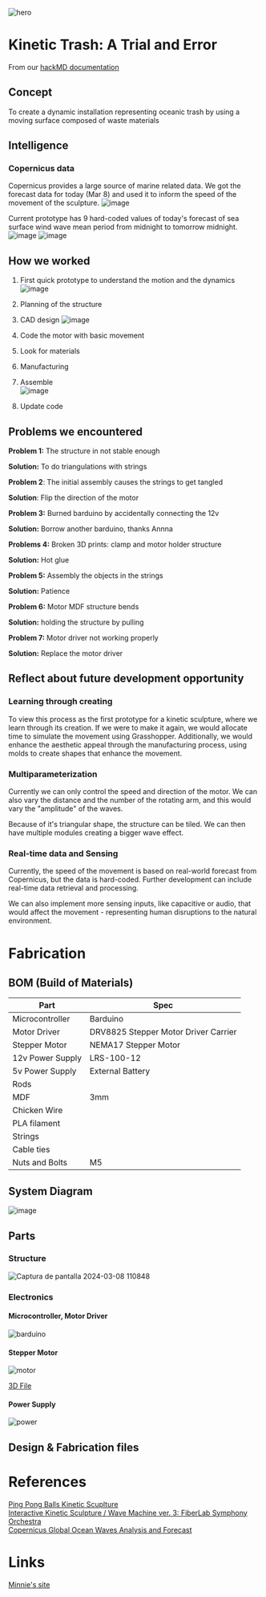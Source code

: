 ![hero](https://hackmd.io/_uploads/S1wv4qd66.jpg)
# Kinetic Trash: A Trial and Error
From our [hackMD documentation](https://hackmd.io/pQZeLblPSsyZPA83meSD_A?view)

## Concept
To create a dynamic installation representing oceanic trash by using a moving surface composed of waste materials

## Intelligence
### Copernicus data
Copernicus provides a large source of marine related data. We got the forecast data for today (Mar 8) and used it to inform the speed of the movement of the sculpture.
![image](https://hackmd.io/_uploads/r1BfnF_ap.png)

Current prototype has 9 hard-coded values of today's forecast of sea surface wind wave mean period from midnight to tomorrow midnight.
![image](https://hackmd.io/_uploads/H18n6FOaa.png)
![image](https://hackmd.io/_uploads/BkL7RtOT6.png)


## How we worked

1. First quick prototype to understand the motion and the dynamics ![image](https://raw.githubusercontent.com/kotsengkuba/mdef-microchallenge-2/main/Photos/small_prototype.gif)
2. Planning of the structure 
3. CAD design ![image](https://hackmd.io/_uploads/HJ8sX5_66.png)

4. Code the motor with basic movement
5. Look for materials
6. Manufacturing
7. Assemble  
![image](https://raw.githubusercontent.com/kotsengkuba/mdef-microchallenge-2/main/Photos/strings_timelapse.gif)
8. Update code





## Problems we encountered

**Problem 1:** The structure in not stable enough

**Solution:** To do triangulations with strings

**Problem 2**: The initial assembly causes the strings to get tangled

**Solution**: Flip the direction of the motor

**Problem 3:** Burned barduino by accidentally connecting the 12v

**Solution:** Borrow another barduino, thanks Annna

**Problems 4:** Broken 3D prints: clamp and motor holder structure 

**Solution:** Hot glue

**Problem 5:** Assembly the objects in the strings 

**Solution:** Patience

**Problem 6:** Motor MDF structure bends

**Solution:** holding the structure by pulling  

**Problem 7:** Motor driver not working properly 

**Solution:** Replace the motor driver

## Reflect about future development opportunity
### Learning through creating
To view this process as the first prototype for a kinetic sculpture, where we learn through its creation. If we were to make it again, we would allocate time to simulate the movement using Grasshopper. Additionally, we would enhance the aesthetic appeal through the manufacturing process, using molds to create shapes that enhance the movement.

### Multiparameterization
Currently we can only control the speed and direction of the motor. We can also vary the distance and the number of the rotating arm, and this would vary the "amplitude" of the waves.

Because of it's triangular shape, the structure can be tiled. We can then have multiple modules creating a bigger wave effect.

### Real-time data and Sensing
Currently, the speed of the movement is based on real-world forecast from Copernicus, but the data is hard-coded. Further development can include real-time data retrieval and processing.

We can also implement more sensing inputs, like capacitive or audio, that would affect the movement - representing human disruptions to the natural environment.

# Fabrication
## BOM (Build of Materials)


| Part | Spec |
| -------- | -------- | 
| Microcontroller    | Barduino     | 
| Motor Driver     | DRV8825 Stepper Motor Driver Carrier     | 
| Stepper Motor     | NEMA17 Stepper Motor     | 
| 12v Power Supply     | LRS-100-12     |
| 5v Power Supply     | External Battery     | 
| Rods     |      |
| MDF     | 3mm     |
| Chicken Wire     |     |
| PLA filament     |      | 
| Strings |  |
| Cable ties |  |
| Nuts and Bolts | M5 |



## System Diagram
![image](https://hackmd.io/_uploads/Bk4bz_dpa.png)

## Parts
### Structure
![Captura de pantalla 2024-03-08 110848](https://hackmd.io/_uploads/HJymEvd6T.png)

### Electronics
#### Microcontroller, Motor Driver
![barduino](https://hackmd.io/_uploads/rkOCRwdTT.jpg)

#### Stepper Motor
![motor](https://hackmd.io/_uploads/ryKyt5OTp.jpg)


[3D File](https://grabcad.com/library/17hs15-1684s-pg5-nema-17-stepper-motor-with-5-18-1-gearbox-1)
#### Power Supply
![power](https://hackmd.io/_uploads/SkI3t5_TT.jpg)

## Design & Fabrication files


# References
[Ping Pong Balls Kinetic Scuplture](https://www.youtube.com/watch?v=3Be7WPVVXzU)  
[Interactive Kinetic Sculpture / Wave Machine ver. 3: FiberLab Symphony Orchestra](https://www.youtube.com/watch?v=3jfix0NnDFk)  
[Copernicus Global Ocean Waves Analysis and Forecast](https://data.marine.copernicus.eu/product/GLOBAL_ANALYSISFORECAST_WAV_001_027/download?dataset=cmems_mod_glo_wav_anfc_0.083deg_PT3H-i_202311)  

# Links
[Minnie's site](https://minnie-at-iaac.github.io/) 
